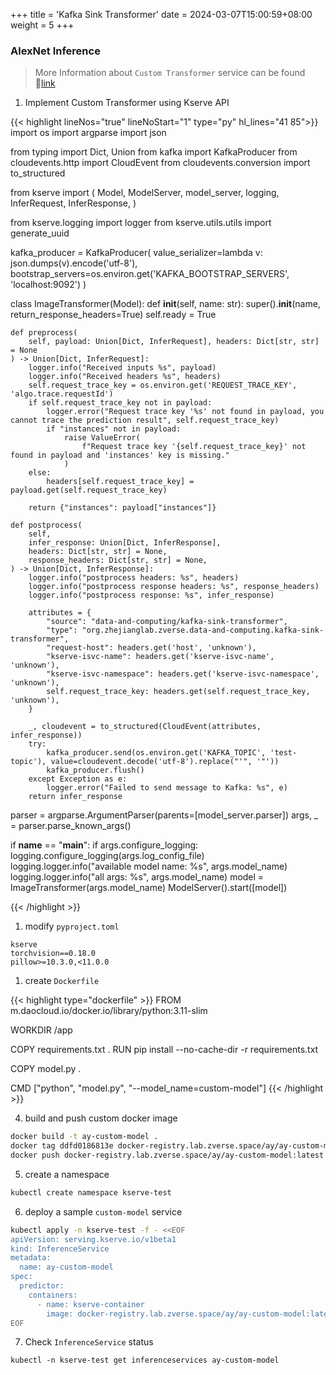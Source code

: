 +++
title = 'Kafka Sink Transformer'
date = 2024-03-07T15:00:59+08:00
weight = 5
+++

### AlexNet Inference

> More Information about `Custom Transformer` service can be found 🔗[link](https://kserve.github.io/website/0.15/modelserving/v1beta1/transformer/torchserve_image_transformer/)

1. Implement Custom Transformer using Kserve API

{{< highlight lineNos="true" lineNoStart="1" type="py" hl_lines="41 85">}}
import os
import argparse
import json

from typing import Dict, Union
from kafka import KafkaProducer
from cloudevents.http import CloudEvent
from cloudevents.conversion import to_structured

from kserve import (
    Model,
    ModelServer,
    model_server,
    logging,
    InferRequest,
    InferResponse,
)

from kserve.logging import logger
from kserve.utils.utils import generate_uuid

kafka_producer = KafkaProducer(
    value_serializer=lambda v: json.dumps(v).encode('utf-8'),
    bootstrap_servers=os.environ.get('KAFKA_BOOTSTRAP_SERVERS', 'localhost:9092')
)

class ImageTransformer(Model):
    def __init__(self, name: str):
        super().__init__(name, return_response_headers=True)
        self.ready = True


    def preprocess(
        self, payload: Union[Dict, InferRequest], headers: Dict[str, str] = None
    ) -> Union[Dict, InferRequest]:
        logger.info("Received inputs %s", payload)
        logger.info("Received headers %s", headers)
        self.request_trace_key = os.environ.get('REQUEST_TRACE_KEY', 'algo.trace.requestId')
        if self.request_trace_key not in payload:
            logger.error("Request trace key '%s' not found in payload, you cannot trace the prediction result", self.request_trace_key)
            if "instances" not in payload:
                raise ValueError(
                    f"Request trace key '{self.request_trace_key}' not found in payload and 'instances' key is missing."
                )
        else:
            headers[self.request_trace_key] = payload.get(self.request_trace_key)
   
        return {"instances": payload["instances"]}

    def postprocess(
        self,
        infer_response: Union[Dict, InferResponse],
        headers: Dict[str, str] = None,
        response_headers: Dict[str, str] = None,
    ) -> Union[Dict, InferResponse]:
        logger.info("postprocess headers: %s", headers)
        logger.info("postprocess response headers: %s", response_headers)
        logger.info("postprocess response: %s", infer_response)

        attributes = {
            "source": "data-and-computing/kafka-sink-transformer",
            "type": "org.zhejianglab.zverse.data-and-computing.kafka-sink-transformer",
            "request-host": headers.get('host', 'unknown'),
            "kserve-isvc-name": headers.get('kserve-isvc-name', 'unknown'),
            "kserve-isvc-namespace": headers.get('kserve-isvc-namespace', 'unknown'),
            self.request_trace_key: headers.get(self.request_trace_key, 'unknown'),
        }

        _, cloudevent = to_structured(CloudEvent(attributes, infer_response))
        try:
            kafka_producer.send(os.environ.get('KAFKA_TOPIC', 'test-topic'), value=cloudevent.decode('utf-8').replace("'", '"'))
            kafka_producer.flush()
        except Exception as e:
            logger.error("Failed to send message to Kafka: %s", e)
        return infer_response

parser = argparse.ArgumentParser(parents=[model_server.parser])
args, _ = parser.parse_known_args()

if __name__ == "__main__":
    if args.configure_logging:
        logging.configure_logging(args.log_config_file)
    logging.logger.info("available model name: %s", args.model_name)
    logging.logger.info("all args: %s", args.model_name)
    model = ImageTransformer(args.model_name)
    ModelServer().start([model])

{{< /highlight >}}

1. modify `pyproject.toml`
```text
kserve
torchvision==0.18.0
pillow>=10.3.0,<11.0.0
```

1. create `Dockerfile`
  
{{< highlight type="dockerfile" >}}
FROM m.daocloud.io/docker.io/library/python:3.11-slim

WORKDIR /app

COPY requirements.txt .
RUN pip install --no-cache-dir  -r requirements.txt 

COPY model.py .

CMD ["python", "model.py", "--model_name=custom-model"]
{{< /highlight >}}

4. build and push custom docker image
```bash
docker build -t ay-custom-model .
docker tag ddfd0186813e docker-registry.lab.zverse.space/ay/ay-custom-model:latest
docker push docker-registry.lab.zverse.space/ay/ay-custom-model:latest
```

5. create a namespace
```bash
kubectl create namespace kserve-test
```

6.  deploy a sample `custom-model` service
```bash
kubectl apply -n kserve-test -f - <<EOF
apiVersion: serving.kserve.io/v1beta1
kind: InferenceService
metadata:
  name: ay-custom-model
spec:
  predictor:
    containers:
      - name: kserve-container
        image: docker-registry.lab.zverse.space/ay/ay-custom-model:latest
EOF
```

7. Check `InferenceService` status
```shell
kubectl -n kserve-test get inferenceservices ay-custom-model
```

